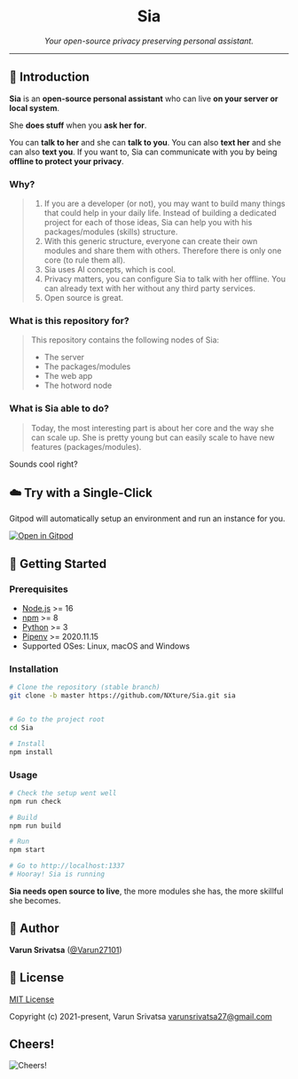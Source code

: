 
<h1 align="center">
  Sia
</h1>

*<p align="center">Your open-source privacy preserving personal assistant.</p>*

---

## 👋 Introduction

**Sia** is an **open-source personal assistant** who can live **on your server or local system**.

She **does stuff** when you **ask her for**.

You can **talk to her** and she can **talk to you**.
You can also **text her** and she can also **text you**.
If you want to, Sia can communicate with you by being **offline to protect your privacy**.

### Why?

> 1. If you are a developer (or not), you may want to build many things that could help in your daily life.
> Instead of building a dedicated project for each of those ideas, Sia can help you with his
> packages/modules (skills) structure.
> 2. With this generic structure, everyone can create their own modules and share them with others.
> Therefore there is only one core (to rule them all).
> 3. Sia uses AI concepts, which is cool.
> 4. Privacy matters, you can configure Sia to talk with her offline. You can already text with her without any third party services.
> 5. Open source is great.

### What is this repository for?

> This repository contains the following nodes of Sia:
> - The server
> - The packages/modules
> - The web app
> - The hotword node

### What is Sia able to do?

> Today, the most interesting part is about her core and the way she can scale up. She is pretty young but can easily scale to have new features (packages/modules).

Sounds cool right?

## ☁️ Try with a Single-Click

Gitpod will automatically setup an environment and run an instance for you.

[![Open in Gitpod](https://gitpod.io/button/open-in-gitpod.svg)](https://gitpod.io/#https://github.com/NXture/Sia)

## 🚀 Getting Started

### Prerequisites

- [Node.js](https://nodejs.org/) >= 16
- [npm](https://npmjs.com/) >= 8
- [Python](https://www.python.org/downloads/) >= 3
- [Pipenv](https://docs.pipenv.org) >= 2020.11.15
- Supported OSes: Linux, macOS and Windows


### Installation

```sh
# Clone the repository (stable branch)
git clone -b master https://github.com/NXture/Sia.git sia


# Go to the project root
cd Sia

# Install
npm install
```

### Usage

```sh
# Check the setup went well
npm run check

# Build
npm run build

# Run
npm start

# Go to http://localhost:1337
# Hooray! Sia is running
```

**Sia needs open source to live**, the more modules she has, the more skillful she becomes.


## 👨 Author

**Varun Srivatsa** ([@Varun27101](https://twitter.com/Varun27101))


## 📝 License
[MIT License](https://github.com/NXture/Sia/blob/main/LICENSE.md)

Copyright (c) 2021-present, Varun Srivatsa <varunsrivatsa27@gmail.com>

## Cheers!
![Cheers!](https://github.githubassets.com/images/icons/emoji/unicode/1f379.png "Cheers!")

